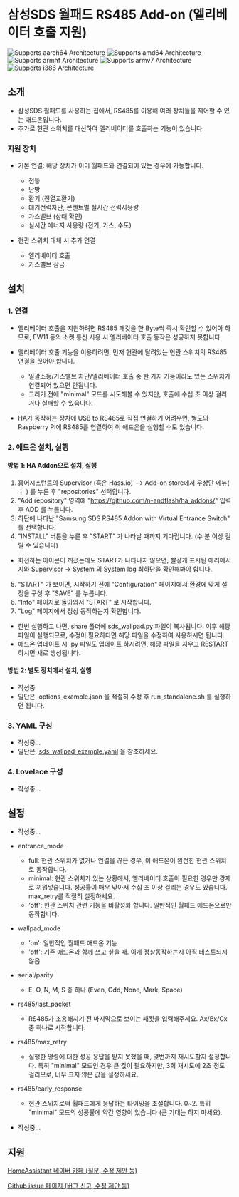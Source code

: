 # 삼성SDS 월패드 RS485 Add-on (엘리베이터 호출 지원)

![Supports aarch64 Architecture][aarch64-shield] ![Supports amd64 Architecture][amd64-shield] ![Supports armhf Architecture][armhf-shield] ![Supports armv7 Architecture][armv7-shield] ![Supports i386 Architecture][i386-shield]

## 소개

* 삼성SDS 월패드를 사용하는 집에서, RS485를 이용해 여러 장치들을 제어할 수 있는 애드온입니다.
* 추가로 현관 스위치를 대신하여 엘리베이터를 호출하는 기능이 있습니다.

### 지원 장치

* 기본 연결: 해당 장치가 이미 월패드와 연결되어 있는 경우에 가능합니다.
  * 전등
  * 난방
  * 환기 (전열교환기)
  * 대기전력차단, 콘센트별 실시간 전력사용량
  * 가스밸브 (상태 확인)
  * 실시간 에너지 사용량 (전기, 가스, 수도)

* 현관 스위치 대체 시 추가 연결
  * 엘리베이터 호출
  * 가스밸브 잠금

## 설치

### 1. 연결

* 엘리베이터 호출을 지원하려면 RS485 패킷을 한 Byte씩 즉시 확인할 수 있어야 하므로, EW11 등의 소켓 통신 사용 시 엘리베이터 호출 동작은 성공하지 못합니다.

* 엘리베이터 호출 기능을 이용하려면, 먼저 현관에 달려있는 현관 스위치의 RS485 연결을 끊어야 합니다.
  * 일괄소등/가스밸브 차단/엘리베이터 호출 중 한 가지 기능이라도 있는 스위치가 연결되어 있으면 안됩니다.
  * 그러기 전에 "minimal" 모드를 시도해볼 수 있지만, 호출에 수십 초 이상 걸리거나 실패할 수 있습니다.

* HA가 동작하는 장치에 USB to RS485로 직접 연결하기 어려우면, 별도의 Raspberry PI에 RS485를 연결하여 이 애드온을 실행할 수도 있습니다.

### 2. 애드온 설치, 실행

#### 방법 1: HA Addon으로 설치, 실행

1. 홈어시스턴트의 Supervisor (혹은 Hass.io) --> Add-on store에서 우상단 메뉴( ⋮ ) 를 누른 후 "repositories" 선택합니다.
2. "Add repository" 영역에 "https://github.com/n-andflash/ha_addons/" 입력 후 ADD 를 누릅니다.
3. 하단에 나타난 "Samsung SDS RS485 Addon with Virtual Entrance Switch" 를 선택합니다.
4. "INSTALL" 버튼을 누른 후 "START" 가 나타날 때까지 기다립니다. (수 분 이상 걸릴 수 있습니다)
  * 회전하는 아이콘이 꺼졌는데도 START가 나타나지 않으면, 빨갛게 표시된 에러메시지와 Supervisor -> System 의 System log 최하단을 확인해봐야 합니다.
5. "START" 가 보이면, 시작하기 전에 "Configuration" 페이지에서 환경에 맞게 설정을 구성 후 "SAVE" 를 누릅니다.
6. "Info" 페이지로 돌아와서 "START" 로 시작합니다.
7. "Log" 페이지에서 정상 동작하는지 확인합니다.

* 한번 실행하고 나면, share 폴더에 sds\_wallpad.py 파일이 복사됩니다. 이후 해당 파일이 실행되므로, 수정이 필요하다면 해당 파일을 수정하여 사용하시면 됩니다.
* 애드온 업데이트 시 .py 파일도 업데이트 하시려면, 해당 파일을 지우고 RESTART 하시면 새로 생성됩니다.

#### 방법 2: 별도 장치에서 설치, 실행

* 작성중
* 일단은, options\_example.json 을 적절히 수정 후 run_standalone.sh 를 실행하면 됩니다.

### 3. YAML 구성

* 작성중...
* 일단은, [sds_wallpad_example.yaml](sds_wallpad_example.yaml) 을 참조하세요.

### 4. Lovelace 구성

* 작성중...

## 설정

* 작성중...

* entrance\_mode
  * full: 현관 스위치가 없거나 연결을 끊은 경우, 이 애드온이 완전한 현관 스위치로 동작합니다.
  * minimal: 현관 스위치가 있는 상황에서, 엘리베이터 호출이 필요한 경우만 강제로 끼워넣습니다. 성공률이 매우 낮아서 수십 초 이상 걸리는 경우도 있습니다. max_retry를 적절히 설정하세요.
  * 'off': 현관 스위치 관련 기능을 비활성화 합니다. 일반적인 월패드 애드온으로만 동작합니다.

* wallpad\_mode
  * 'on': 일반적인 월패드 애드온 기능
  * 'off': 기존 애드온과 함께 쓰고 싶을 때. 이게 정상동작하는지 아직 테스트되지 않음

* serial/parity
  * E, O, N, M, S 중 하나 (Even, Odd, None, Mark, Space)

* rs485/last\_packet
  * RS485가 조용해지기 전 마지막으로 보이는 패킷을 입력해주세요. Ax/Bx/Cx 중 하나로 시작합니다.
  
* rs485/max\_retry
  * 실행한 명령에 대한 성공 응답을 받지 못했을 때, 몇번까지 재시도할지 설정합니다. 특히 "minimal" 모드인 경우 큰 값이 필요하지만, 3회 재시도에 2초 정도 걸리므로, 너무 크지 않은 값을 설정하세요.

* rs485/early\_response
  * 현관 스위치로써 월패드에게 응답하는 타이밍을 조절합니다. 0~2. 특히 "minimal" 모드의 성공률에 약간 영향이 있습니다 (큰 기대는 하지 마세요).

* 작성중...

## 지원

[HomeAssistant 네이버 카페 (질문, 수정 제안 등)](https://cafe.naver.com/koreassistant)

[Github issue 페이지 (버그 신고, 수정 제안 등)](https://github.com/n-andflash/ha_addons/issues)

[aarch64-shield]: https://img.shields.io/badge/aarch64-yes-green.svg
[amd64-shield]: https://img.shields.io/badge/amd64-yes-green.svg
[armhf-shield]: https://img.shields.io/badge/armhf-yes-green.svg
[armv7-shield]: https://img.shields.io/badge/armv7-yes-green.svg
[i386-shield]: https://img.shields.io/badge/i386-yes-green.svg
